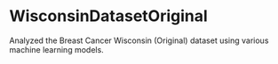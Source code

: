# WisconsinDatasetOriginal
Analyzed the Breast Cancer Wisconsin (Original) dataset using various machine learning models.
